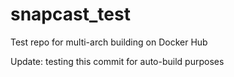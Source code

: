 # snapcast_test
Test repo for multi-arch building on Docker Hub

Update: testing this commit for auto-build purposes